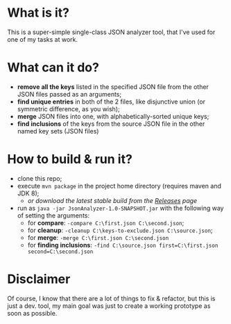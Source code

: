 # What is it?

This is a super-simple single-class JSON analyzer tool, that I've used for one of my tasks at work.

# What can it do?
* **remove all the keys** listed in the specified JSON file from the other JSON files passed as an arguments;
* **find unique entries** in both of the 2 files, like disjunctive union (or symmetric difference, as you wish);
* **merge** JSON files into one, with alphabetically-sorted unique keys;
* **find inclusions** of the keys from the source JSON file in the other named key sets (JSON files)

# How to build & run it?
* clone this repo;
* execute `mvn package` in the project home directory (requires maven and JDK 8);
  * *or download the latest stable build from the [Releases](https://github.com/spanic/JSON-analyzer/releases) page*
* run as `java -jar JsonAnalyzer-1.0-SNAPSHOT.jar` with the following way of setting the arguments:
  * for **compare**: `-compare C:\first.json C:\second.json`;
  * for **cleanup**: `-cleanup C:\keys-to-exclude.json C:\source.json`;
  * for **merge**: `-merge C:\first.json C:\second.json`
  * for **finding inclusions**: `-find C:\source.json first=C:\first.json second=C:\second.json`

# Disclaimer

Of course, I know that there are a lot of things to fix & refactor, but this is just a dev. tool, my main goal was just to create a working prototype 
as soon as possible.

